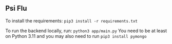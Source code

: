 ## Psi Flu

To install the requirements: `pip3 install -r requirements.txt`

To run the backend locally, run: `python3 app/main.py`
You need to be at least on Python 3.11 and you may also need to run `pip3 install pymongo`
